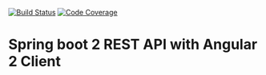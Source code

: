 [![Build Status](https://travis-ci.com/sergyer/BikeStore.svg?branch=master)](https://travis-ci.com/sergyer/BikeStore)
[![Code Coverage](https://codecov.io/github/sergyer/BikeStore/coverage.svg)](https://codecov.io/gh/sergyer/bikeStore)

# Spring boot 2 REST API with Angular 2 Client